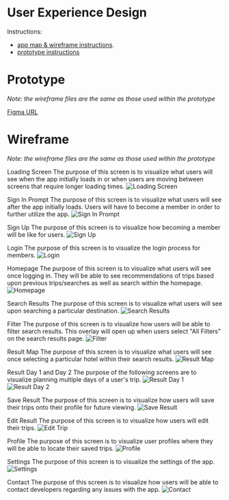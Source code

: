 # User Experience Design

Instructions:
- [app map & wireframe instructions](instructions-0a-app-map-wireframes.md).
- [prototype instructions](instructions-0b-prototyping.md)

# Prototype
*Note: the wireframe files are the same as those used within the prototype*

[Figma URL](https://www.figma.com/proto/s79jkZH3DQnD6DW5UGm78C/Prototype?page-id=0%3A1&node-id=3%3A12&viewport=241%2C48%2C0.14&scaling=min-zoom&starting-point-node-id=3%3A12)

# Wireframe
*Note: the wireframe files are the same as those used within the prototype*

Loading Screen
The purpose of this screen is to visualize what users will see when the app initially loads in or when users are moving between screens that require longer loading times.
![Loading Screen](final-project-tripplanner/ux-design/prototype/LoadingScreen.png)

Sign In Prompt
The purpose of this screen is to visualize what users will see after the app initially loads. Users will have to become a member in order to further utilize the app. 
![Sign In Prompt](final-project-tripplanner/ux-design/prototype/SignInPrompt.png)

Sign Up 
The purpose of this screen is to visualize how becoming a member will be like for users. 
![Sign Up](final-project-tripplanner/ux-design/prototype/SignUp.png)

Login
The purpose of this screen is to visualize the login process for members.
![Login](final-project-tripplanner/ux-design/prototype/Login.png)

Homepage
The purpose of this screen is to visualize what users will see once logging in. They will be able to see recommendations of trips based upon previous trips/searches as well as search within the homepage.
![Homepage](final-project-tripplanner/ux-design/prototype/Homepage.png)

Search Results
The purpose of this screen is to visualize what users will see upon searching a particular destination.
![Search Results](final-project-tripplanner/ux-design/prototype/Search.png)

Filter
The purpose of this screen is to visualize how users will be able to filter search results. This overlay will open up when users select "All Filters" on the search results page. 
![Filter](final-project-tripplanner/ux-design/prototype/FilterOverlay.png)

Result Map
The purpose of this screen is to visualize what users will see once selecting a particular hotel within their search results.
![Result Map](final-project-tripplanner/ux-design/prototype/SpecificResultMap.png)

Result Day 1 and Day 2
The purpose of the following screens are to visualize planning multiple days of a user's trip. 
![Result Day 1](final-project-tripplanner/ux-design/prototype/SpecificResultDay1.png)
![Result Day 2](final-project-tripplanner/ux-design/prototype/SpecificResultDay2.png)

Save Result
The purpose of this screen is to visualize how users will save their trips onto their profile for future viewing. 
![Save Result](final-project-tripplanner/ux-design/prototype/SpecificResultSave.png)

Edit Result
The purpose of this screen is to visualize how users will edit their trips. 
![Edit Trip](final-project-tripplanner/ux-design/prototype/SpecificResultStops.png)

Profile
The purpose of this screen is to visualize user profiles where they will be able to locate their saved trips. 
![Profile](final-project-tripplanner/ux-design/prototype/Profile.png)

Settings
The purpose of this screen is to visualize the settings of the app. 
![Settings](final-project-tripplanner/ux-design/prototype/Settings.png)

Contact
The purpose of this screen is to visualize how users will be able to contact developers regarding any issues with the app. 
![Contact](final-project-tripplanner/ux-design/prototype/Contact.png)


